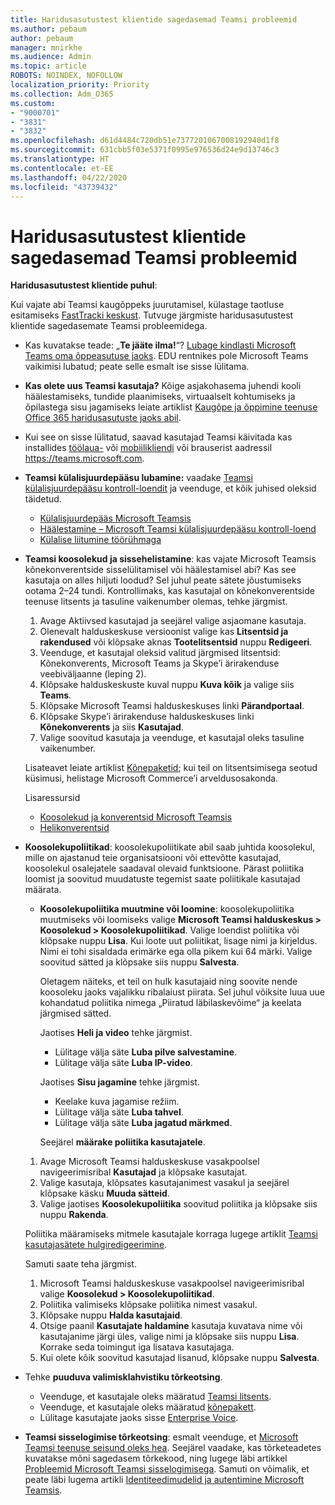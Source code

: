 ```yaml
---
title: Haridusasutustest klientide sagedasemad Teamsi probleemid
ms.author: pebaum
author: pebaum
manager: mnirkhe
ms.audience: Admin
ms.topic: article
ROBOTS: NOINDEX, NOFOLLOW
localization_priority: Priority
ms.collection: Adm_O365
ms.custom:
- "9000701"
- "3831"
- "3832"
ms.openlocfilehash: d61d4484c720db51e7377201067008192940d1f8
ms.sourcegitcommit: 631cbb5f03e5371f0995e976536d24e9d13746c3
ms.translationtype: HT
ms.contentlocale: et-EE
ms.lasthandoff: 04/22/2020
ms.locfileid: "43739432"
---
```

# <a name="teams-common-issues-for-education-customers"></a>Haridusasutustest klientide sagedasemad Teamsi probleemid

**Haridusasutustest klientide puhul**:

Kui vajate abi Teamsi kaugõppeks juurutamisel, külastage taotluse esitamiseks [FastTracki keskust](https://www.microsoft.com/fasttrack). Tutvuge järgmiste haridusasutustest klientide sagedasemate Teamsi probleemidega.

- Kas kuvatakse teade: „**Te jääte ilma!**“? [Lubage kindlasti Microsoft Teams oma õppeasutuse jaoks](https://docs.microsoft.com/microsoft-365/education/intune-edu-trial/enable-microsoft-teams). EDU rentnikes pole Microsoft Teams vaikimisi lubatud; peate selle esmalt ise sisse lülitama.

- **Kas olete uus Teamsi kasutaja?** Kõige asjakohasema juhendi kooli häälestamiseks, tundide plaanimiseks, virtuaalselt kohtumiseks ja õpilastega sisu jagamiseks leiate artiklist [Kaugõpe ja õppimine teenuse Office 365 haridusasutuste jaoks abil](https://support.office.com/article/remote-teaching-and-learning-in-office-365-education-f651ccae-7b65-478b-8366-51bb884025c4).

- Kui see on sisse lülitatud, saavad kasutajad Teamsi käivitada kas installides [töölaua-](https://docs.microsoft.com/MicrosoftTeams/get-clients#desktop-client) või [mobiilikliendi](https://docs.microsoft.com/MicrosoftTeams/get-clients#mobile-clients) või brauserist aadressil https://teams.microsoft.com.

- **Teamsi külalisjuurdepääsu lubamine:** vaadake [Teamsi külalisjuurdepääsu kontroll-loendit](https://docs.microsoft.com/microsoftteams/guest-access-checklist) ja veenduge, et kõik juhised oleksid täidetud.
    - [Külalisjuurdepääs Microsoft Teamsis](https://docs.microsoft.com/microsoftteams/guest-access)
    - [Häälestamine – Microsoft Teamsi külalisjuurdepääsu kontroll-loend](https://docs.microsoft.com/microsoftteams/guest-access-checklist)
    - [Külalise liitumine töörühmaga](https://docs.microsoft.com/microsoftteams/guest-joins)

- **Teamsi koosolekud ja sissehelistamine**: kas vajate Microsoft Teamsis kõnekonverentside sisselülitamisel või häälestamisel abi? Kas see kasutaja on alles hiljuti loodud? Sel juhul peate sätete jõustumiseks ootama 2–24 tundi. Kontrollimaks, kas kasutajal on kõnekonverentside teenuse litsents ja tasuline vaikenumber olemas, tehke järgmist.
    1. Avage Aktiivsed kasutajad ja seejärel valige asjaomane kasutaja.
    2. Olenevalt halduskeskuse versioonist valige kas **Litsentsid ja rakendused** või klõpsake aknas **Tootelitsentsid** nuppu **Redigeeri**.
    3. Veenduge, et kasutajal oleksid valitud järgmised litsentsid: Kõnekonverents, Microsoft Teams ja Skype’i ärirakenduse veebiväljaanne (leping 2).
    4. Klõpsake halduskeskuste kuval nuppu **Kuva kõik** ja valige siis **Teams**.
    5. Klõpsake Microsoft Teamsi halduskeskuses linki **Pärandportaal**.
    6. Klõpsake Skype’i ärirakenduse halduskeskuses linki **Kõnekonverents** ja siis **Kasutajad**.
    7. Valige soovitud kasutaja ja veenduge, et kasutajal oleks tasuline vaikenumber.

    Lisateavet leiate artiklist [Kõnepaketid](https://docs.microsoft.com/microsoftteams/calling-plans-for-office-365); kui teil on litsentsimisega seotud küsimusi, helistage Microsoft Commerce’i arveldusosakonda.

    Lisaressursid

    - [Koosolekud ja konverentsid Microsoft Teamsis](https://docs.microsoft.com/microsoftteams/deploy-meetings-microsoft-teams-landing-page)
    - [Helikonverentsid](https://docs.microsoft.com/microsoftteams/audio-conferencing-in-office-365)

- **Koosolekupoliitikad**: koosolekupoliitikate abil saab juhtida koosolekul, mille on ajastanud teie organisatsiooni või ettevõtte kasutajad, koosolekul osalejatele saadaval olevaid funktsioone. Pärast poliitika loomist ja soovitud muudatuste tegemist saate poliitikale kasutajad määrata.

    - **Koosolekupoliitika muutmine või loomine**: koosolekupoliitika muutmiseks või loomiseks valige **Microsoft Teamsi halduskeskus > Koosolekud > Koosolekupoliitikad**. Valige loendist poliitika või klõpsake nuppu **Lisa**. Kui loote uut poliitikat, lisage nimi ja kirjeldus. Nimi ei tohi sisaldada erimärke ega olla pikem kui 64 märki. Valige soovitud sätted ja klõpsake siis nuppu **Salvesta**. 
    
        Oletagem näiteks, et teil on hulk kasutajaid ning soovite nende koosoleku jaoks vajalikku ribalaiust piirata. Sel juhul võiksite luua uue kohandatud poliitika nimega „Piiratud läbilaskevõime“ ja keelata järgmised sätted.

        Jaotises **Heli ja video** tehke järgmist.
        - Lülitage välja säte **Luba pilve salvestamine**.
        - Lülitage välja säte **Luba IP-video**.

        Jaotises **Sisu jagamine** tehke järgmist.

        - Keelake kuva jagamise režiim.
        - Lülitage välja säte **Luba tahvel**.
        - Lülitage välja säte **Luba jagatud märkmed**.

        Seejärel **määrake poliitika kasutajatele**.

    1. Avage Microsoft Teamsi halduskeskuse vasakpoolsel navigeerimisribal **Kasutajad** ja klõpsake kasutajat.
    2. Valige kasutaja, klõpsates kasutajanimest vasakul ja seejärel klõpsake käsku **Muuda sätteid**.
    3. Valige jaotises **Koosolekupoliitika** soovitud poliitika ja klõpsake siis nuppu **Rakenda**.

    Poliitika määramiseks mitmele kasutajale korraga lugege artiklit [Teamsi kasutajasätete hulgiredigeerimine](https://docs.microsoft.com/microsoftteams/edit-user-settings-in-bulk).

    Samuti saate teha järgmist.
    1. Microsoft Teamsi halduskeskuse vasakpoolsel navigeerimisribal valige **Koosolekud > Koosolekupoliitikad**.
    2. Poliitika valimiseks klõpsake poliitika nimest vasakul.
    3. Klõpsake nuppu **Halda kasutajaid**.
    4. Otsige paanil **Kasutajate haldamine** kasutaja kuvatava nime või kasutajanime järgi üles, valige nimi ja klõpsake siis nuppu **Lisa**. Korrake seda toimingut iga lisatava kasutajaga.
    5. Kui olete kõik soovitud kasutajad lisanud, klõpsake nuppu **Salvesta**.

- Tehke **puuduva valimisklahvistiku tõrkeotsing**.
    - Veenduge, et kasutajale oleks määratud [Teamsi litsents](https://docs.microsoft.com/MicrosoftTeams/assign-teams-licenses).
    - Veenduge, et kasutajale oleks määratud [kõnepakett](https://docs.microsoft.com/MicrosoftTeams/calling-plan-landing-page).
    - Lülitage kasutajate jaoks sisse [Enterprise Voice](https://docs.microsoft.com/skypeforbusiness/skype-for-business-hybrid-solutions/plan-your-phone-system-cloud-pbx-solution/enable-users-for-enterprise-voice-online-and-phone-system-voicemail#to-enable-your-users-for-phone-system-in-office-365-voice-and-voicemail).

- **Teamsi sisselogimise tõrkeotsing**: esmalt veenduge, et [Microsoft Teamsi teenuse seisund oleks hea](https://admin.microsoft.com/Adminportal/Home?source=applauncher#/servicehealth). Seejärel vaadake, kas tõrketeadetes kuvatakse mõni sagedasem tõrkekood, ning lugege läbi artikkel [Probleemid Microsoft Teamsi sisselogimisega](https://support.office.com/article/a02f683b-61a3-4008-9447-ee60c5593b0f). Samuti on võimalik, et peate läbi lugema artikli [Identiteedimudelid ja autentimine Microsoft Teamsis](https://docs.microsoft.com/MicrosoftTeams/identify-models-authentication).
